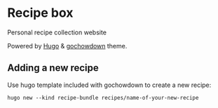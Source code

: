# Recipe box

Personal recipe collection website

Powered by [Hugo](https://gohugo.io/) & [gochowdown](https://themes.gohugo.io/themes/gochowdown/) theme.

## Adding a new recipe

Use hugo template included with gochowdown to create a new recipe:

```
hugo new --kind recipe-bundle recipes/name-of-your-new-recipe
```
